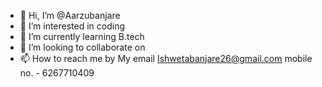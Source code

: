 - 👋 Hi, I’m @Aarzubanjare
- 👀 I’m interested in coding
- 🌱 I’m currently learning B.tech
- 💞️ I’m looking to collaborate on
- 📫 How to reach me by My email Ishwetabanjare26@gmail.com
mobile no. - 6267710409

<!---
Aarzubanjare/Aarzubanjare is a ✨ special ✨ repository because its `README.md` (this file) appears on your GitHub profile.
You can click the Preview link to take a look at your changes.
--->
